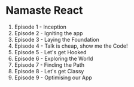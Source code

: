 # Namaste React 

1. Episode 1 - Inception
2. Episode 2 - Igniting the app
3. Episode 3 - Laying the Foundation
4. Episode 4 - Talk is cheap, show me the Code!
5. Episode 5 - Let's get Hooked
6. Episode 6 - Exploring the World
7. Episode 7 - Finding the Path
8. Episode 8 - Let's get Classy
9. Episode 9 - Optimising our App